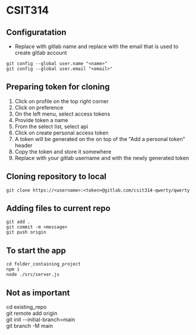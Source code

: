 # CSIT314

## Configuratation
- Replace <name> with gitlab name and replace <email> with the email that is used to create gitlab account 
```
git config --global user.name "<name>"
git config --global user.email "<email>"
```

## Preparing token for cloning
1) Click on profile on the top right corner
2) Click on preference
3) On the left menu, select access tokens
4) Provide token a name
5) From the select list, select api
6) Click on create personal access token
7) A token will be generated on the on top of the "Add a personal token" header
8) Copy the token and store it somewhere
9) Replace <username> with your gitlab username and <token> with the newly generated token

## Cloning repository to local
```
git clone https://<username>:<token>@gitlab.com/csit314-qwerty/qwerty
```

## Adding files to current repo
```
git add .
git commit -m <message>
git push origin
```

## To start the app
```
cd folder_containing_project
npm i
node ./src/server.js
```

## Not as important
cd existing_repo \
git remote add origin \
git init --initial-branch=main\
git branch -M main